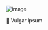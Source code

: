![image](https://github.com/ntgong90/chicken-ipsum/assets/38301069/f5bbea8c-baf9-4043-918a-c7ceba0cca45)

👋 Vulgar Ipsum


